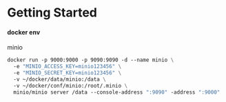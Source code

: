 # Getting Started



#### docker env
minio
```dockerfile
docker run -p 9000:9000 -p 9090:9090 -d --name minio \
  -e "MINIO_ACCESS_KEY=minio123456" \
  -e "MINIO_SECRET_KEY=minio123456" \
  -v ~/docker/data/minio:/data \
  -v ~/docker/conf/minio:/root/.minio \
  minio/minio server /data --console-address ":9090" -address ":9000"
```